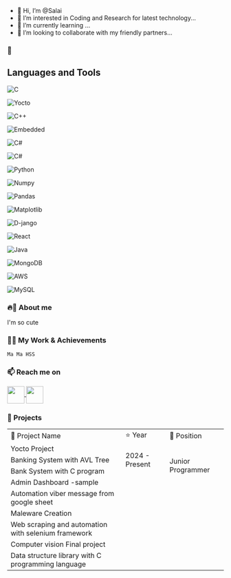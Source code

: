 - 👋 Hi, I’m @Salai
- 👀 I’m interested in Coding and Research for latest technology...
- 🌱 I’m currently learning ...
- 💞️ I’m looking to collaborate with my friendly partners...
### 🔭<h2> Languages and Tools</h2>

![C](https://img.shields.io/badge/C-%2300599C.svg?style=for-the-badge&logo=c&logoColor=white)


![Yocto](https://img.shields.io/badge/yocto-%2300599C.svg?style=for-the-badge&logo=yocto&logoColor=white)


![C++](https://img.shields.io/badge/C%2B%2B-%2300599C.svg?style=for-the-badge&logo=c%2B%2B&logoColor=white)


![Embedded](https://img.shields.io/badge/embedded%2B%2B-%2300599C.svg?style=for-the-badge&logo=embedded%2B%2B&logoColor=white)


![C#](https://img.shields.io/badge/c-sharp%23-%23239120.svg?style=for-the-badge&logo=c-sharp&logoColor=white)


![C#](https://img.shields.io/badge/asp.net%23-%23239120.svg?style=for-the-badge&logo=asp.net&logoColor=white)


![Python](https://img.shields.io/badge/python-%233572A0.svg?style=for-the-badge&logo=python&logoColor=white)


![Numpy](https://img.shields.io/badge/numpy-%233572A0.svg?style=for-the-badge&logo=numpy&logoColor=white)


![Pandas](https://img.shields.io/badge/pandas-%233572A0.svg?style=for-the-badge&logo=pands&logoColor=white)


![Matplotlib](https://img.shields.io/badge/matplotlib-%233572A0.svg?style=for-the-badge&logo=matplolib&logoColor=white)


![D-jango](https://img.shields.io/badge/django-%233572A0.svg?style=for-the-badge&logo=django&logoColor=white)


![React](https://img.shields.io/badge/react-%23ED8B00.svg?style=for-the-badge&logo=react&logoColor=white)


![Java](https://img.shields.io/badge/java-%23ED8B00.svg?style=for-the-badge&logo=java&logoColor=white)


![MongoDB](https://img.shields.io/badge/mongo-%23239120.svg?style=for-the-badge&logo=mongodb&logoColor=white)


![AWS](https://img.shields.io/badge/aws-%23FF9900.svg?style=for-the-badge&logo=amazon-aws&logoColor=white)


![MySQL](https://img.shields.io/badge/mysql-%2300f.svg?style=for-the-badge&logo=mysql&logoColor=white)


### 🔥🤖 About me

I'm so cute 

### 🌱🦖 My Work & Achievements

`Ma Ma HSS`

### 📫 Reach me on

<a href="#" target="blank">
<img align="center" src="https://cdn-icons-png.flaticon.com/128/2504/2504903.png" alt="" height="40" width="40" />
</a>

<a href="#" target="blank">
<img align="center" src="https://cdn-icons-png.flaticon.com/128/2504/2504923.png" alt="" height="40" width="40" />
</a>

### 🦾 Projects

<table>
    <tr>
        <td>🚀 Project Name</td>
        <td>⭐ Year</td>
        <td>🤖 Position</td>
    </tr>
    <tr>
        <td>Yocto Project </td>
        <td rowspan="3">2024 - Present</td>
        <td rowspan="4">Junior Programmer</td>
    </tr>
    <tr>
        <td>Banking System with AVL Tree</td>
    </tr>
    <tr>
        <td>Bank System with C program</td>
    </tr>
    <tr>
        <td>Admin Dashboard -sample</td>
    </tr>
    <tr>
      <td>Automation viber message from google sheet</td>
    </tr>
    <tr>
     <td> Maleware Creation</td>
    </tr>
    <tr>
      <td>Web scraping and automation with selenium framework</td>
    </tr>
    <tr>
     <td> Computer vision Final project</td>
    </tr>
    <tr>
     <td> Data structure library with C programming language</td>
    </tr>
   
</table>

<!---
SalaiJiChanWook/SalaiJiChanWook is a ✨ special ✨ repository because its `README.md` (this file) appears on your GitHub profile.
You can click the Preview link to take a look at your changes.
--->
